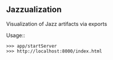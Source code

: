 Jazzualization
-------------

Visualization of Jazz artifacts via exports


Usage::

    >>> app/startServer
    >>> http://localhost:8000/index.html
